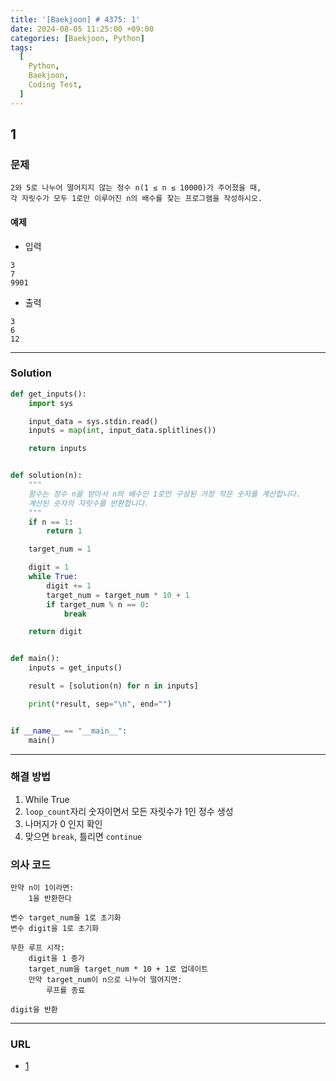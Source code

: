 ```yaml
---
title: '[Baekjoon] # 4375: 1'
date: 2024-08-05 11:25:00 +09:00
categories: [Baekjoon, Python]
tags:
  [
    Python,
    Baekjoon,
    Coding Test,
  ]
---
```


## 1
### 문제
```text
2와 5로 나누어 떨어지지 않는 정수 n(1 ≤ n ≤ 10000)가 주어졌을 때,
각 자릿수가 모두 1로만 이루어진 n의 배수를 찾는 프로그램을 작성하시오.
```

#### 예제
- 입력
```text
3
7
9901
```

- 출력 
```text
3
6
12
```
---

### Solution
```python
def get_inputs():
    import sys

    input_data = sys.stdin.read()
    inputs = map(int, input_data.splitlines())

    return inputs


def solution(n):
    """
    함수는 정수 n을 받아서 n의 배수인 1로만 구성된 가장 작은 숫자를 계산합니다.
    계산된 숫자의 자릿수를 반환합니다.
    """
    if n == 1:
        return 1

    target_num = 1

    digit = 1
    while True:
        digit += 1
        target_num = target_num * 10 + 1
        if target_num % n == 0:
            break

    return digit


def main():
    inputs = get_inputs()

    result = [solution(n) for n in inputs]

    print(*result, sep="\n", end="")


if __name__ == "__main__":
    main()
```

---

### 해결 방법
1. While True 
2. `loop_count`자리 숫자이면서 모든 자릿수가 1인 정수 생성
3. 나머지가 0 인지 확인
4. 맞으면 `break`, 틀리면 `continue`

### 의사 코드
```text
만약 n이 1이라면:
    1을 반환한다

변수 target_num을 1로 초기화
변수 digit을 1로 초기화

무한 루프 시작:
    digit을 1 증가
    target_num을 target_num * 10 + 1로 업데이트
    만약 target_num이 n으로 나누어 떨어지면:
        루프를 종료

digit을 반환
```

---

### URL
- [1](https://www.acmicpc.net/problem/4375)